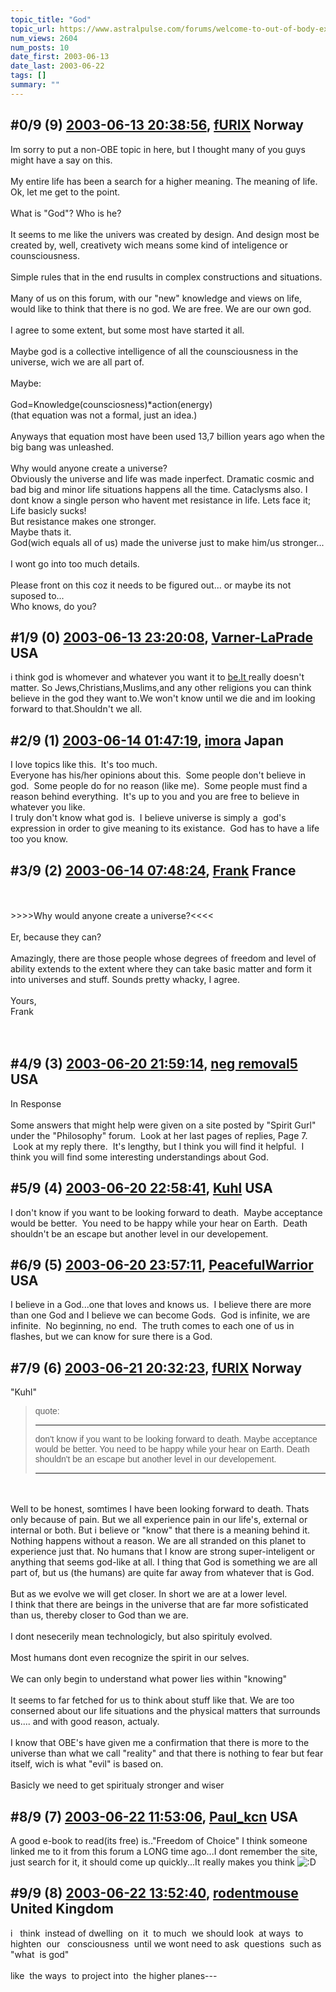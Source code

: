 ```yaml
---
topic_title: "God"
topic_url: https://www.astralpulse.com/forums/welcome-to-out-of-body-experiences!/god
num_views: 2604
num_posts: 10
date_first: 2003-06-13
date_last: 2003-06-22
tags: []
summary: ""
---
```


## \#0/9 (9) [2003-06-13 20:38:56](https://www.astralpulse.com/forums/index.php?msg=120703), [fURIX](https://www.astralpulse.com/forums/profile/?u=1370) Norway ##
<section>
Im sorry to put a non-OBE topic in here, but I thought many of you guys might have a say on this.
<br>
<br>
My entire life has been a search for a higher meaning. The meaning of life. Ok, let me get to the point.
<br>
<br>
What is "God"? Who is he?
<br>
<br>
It seems to me like the univers was created by design. And design most be created by, well, creativety wich means some kind of inteligence or counsciousness.
<br>
<br>
Simple rules that in the end rusults in complex constructions and situations.
<br>
<br>
Many of us on this forum, with our "new" knowledge and views on life, would like to think that there is no god. We are free. We are our own god.
<br>
<br>
I agree to some extent, but some most have started it all.
<br>
<br>
Maybe god is a collective intelligence of all the counsciousness in the universe, wich we are all part of.
<br>
<br>
Maybe:
<br>
<br>
God=Knowledge(counsciosness)*action(energy)
<br>
(that equation was not a formal, just an idea.)
<br>
<br>
Anyways that equation most have been used 13,7 billion years ago when the big bang was unleashed.
<br>
<br>
Why would anyone create a universe?
<br>
Obviously the universe and life was made inperfect. Dramatic cosmic and bad big and minor life situations happens all the time. Cataclysms also. I dont know a single person who havent met resistance in life. Lets face it; Life basicly sucks!
<br>
But resistance makes one stronger.
<br>
Maybe thats it.
<br>
God(wich equals all of us) made the universe just to make him/us stronger...
<br>
<br>
I wont go into too much details.
<br>
<br>
Please front on this coz it needs to be figured out... or maybe its not suposed to...
<br>
Who knows, do you?
<br>
</section>

## \#1/9 (0) [2003-06-13 23:20:08](https://www.astralpulse.com/forums/index.php?msg=34714), [Varner-LaPrade](https://www.astralpulse.com/forums/profile/?u=2523) USA ##
<section>
i think god is whomever and whatever you want it to
<a class="bbc_link" href="https://www.astralpulse.com/forums///be.it" rel="noopener" target="_blank">
 be.It
</a>
really doesn't matter. So Jews,Christians,Muslims,and any other religions you can think believe in the god they want to.We won't know until we die and im looking forward to that.Shouldn't we all.
</section>

## \#2/9 (1) [2003-06-14 01:47:19](https://www.astralpulse.com/forums/index.php?msg=34729), [imora](https://www.astralpulse.com/forums/profile/?u=2367) Japan ##
<section>
I love topics like this.  It's too much.
<br>
Everyone has his/her opinions about this.  Some people don't believe in god.  Some people do for no reason (like me).  Some people must find a reason behind everything.  It's up to you and you are free to believe in whatever you like.
<br>
I truly don't know what god is.  I believe universe is simply a  god's expression in order to give meaning to its existance.  God has to have a life too you know.
</section>

## \#3/9 (2) [2003-06-14 07:48:24](https://www.astralpulse.com/forums/index.php?msg=34749), [Frank](https://www.astralpulse.com/forums/profile/?u=359) France ##
<section>
<br>
<br>
&gt;&gt;&gt;&gt;Why would anyone create a universe?&lt;&lt;&lt;&lt;
<br>
<br>
Er, because they can?
<br>
<br>
Amazingly, there are those people whose degrees of freedom and level of ability extends to the extent where they can take basic matter and form it into universes and stuff. Sounds pretty whacky, I agree.
<br>
<br>
Yours,
<br>
Frank
<br>
<br>
<br>
</section>

## \#4/9 (3) [2003-06-20 21:59:14](https://www.astralpulse.com/forums/index.php?msg=35610), [neg removal5](https://www.astralpulse.com/forums/profile/?u=2327) USA ##
<section>
In Response
<br>
<br>
Some answers that might help were given on a site posted by "Spirit Gurl" under the "Philosophy" forum.  Look at her last pages of replies, Page 7.  Look at my reply there.  It's lengthy, but I think you will find it helpful.  I think you will find some interesting understandings about God.
</section>

## \#5/9 (4) [2003-06-20 22:58:41](https://www.astralpulse.com/forums/index.php?msg=35613), [Kuhl](https://www.astralpulse.com/forums/profile/?u=2459) USA ##
<section>
I don't know if you want to be looking forward to death.  Maybe acceptance would be better.  You need to be happy while your hear on Earth.  Death shouldn't be an escape but another level in our developement.
</section>

## \#6/9 (5) [2003-06-20 23:57:11](https://www.astralpulse.com/forums/index.php?msg=35616), [PeacefulWarrior](https://www.astralpulse.com/forums/profile/?u=230) USA ##
<section>
I believe in a God...one that loves and knows us.  I believe there are more than one God and I believe we can become Gods.  God is infinite, we are infinite.  No beginning, no end.  The truth comes to each one of us in flashes, but we can know for sure there is a God.
</section>

## \#7/9 (6) [2003-06-21 20:32:23](https://www.astralpulse.com/forums/index.php?msg=35793), [fURIX](https://www.astralpulse.com/forums/profile/?u=1370) Norway ##
<section>
"Kuhl"
<blockquote id='"quote"'>
 <font face='"Arial"' id='"quote"' size='"1"'>
  quote:
  <hr height='"1"' id='"quote"' noshade=""/>
  don't know if you want to be looking forward to death. Maybe acceptance would be better. You need to be happy while your hear on Earth. Death shouldn't be an escape but another level in our developement.
  <hr height='"1"' id='"quote"' noshade=""/>
 </font>
</blockquote>
<br>
<br>
Well to be honest, somtimes I have been looking forward to death. Thats only because of pain. But we all experience pain in our life's, external or internal or both. But i believe or "know" that there is a meaning behind it. Nothing happens without a reason. We are all stranded on this planet to experience just that. No humans that I know are strong super-inteligent or anything that seems god-like at all. I thing that God is something we are all part of, but us (the humans) are quite far away from whatever that is God.
<br>
<br>
But as we evolve we will get closer. In short we are at a lower level.
<br>
I think that there are beings in the universe that are far more sofisticated than us, thereby closer to God than we are.
<br>
<br>
I dont nesecerily mean technologicly, but also spirituly evolved.
<br>
<br>
Most humans dont even recognize the spirit in our selves.
<br>
<br>
We can only begin to understand what power lies within "knowing"
<br>
<br>
It seems to far fetched for us to think about stuff like that. We are too conserned about our life situations and the physical matters that surrounds us.... and with good reason, actualy.
<br>
<br>
I know that OBE's have given me a confirmation that there is more to the universe than what we call "reality" and that there is nothing to fear but fear itself, wich is what "evil" is based on.
<br>
<br>
Basicly we need to get spiritualy stronger and wiser
</section>

## \#8/9 (7) [2003-06-22 11:53:06](https://www.astralpulse.com/forums/index.php?msg=35860), [Paul_kcn](https://www.astralpulse.com/forums/profile/?u=2591) USA ##
<section>
A good e-book to read(its free) is.."Freedom of Choice" I think someone linked me to it from this forum a LONG time ago...I dont remember the site, just search for it, it should come up quickly...It really makes you think
<img alt=":D" class="smiley" src="https://www.astralpulse.com/forums/Smileys/fugue/cheesy.png" title="Cheesy"/>
</section>

## \#9/9 (8) [2003-06-22 13:52:40](https://www.astralpulse.com/forums/index.php?msg=35869), [rodentmouse](https://www.astralpulse.com/forums/profile/?u=554) United Kingdom ##
<section>
i   think  instead of dwelling  on  it  to much  we should look  at ways  to highten  our   consciousness  until we wont need to ask  questions  such as "what  is god"
<br>
<br>
like  the ways  to project into  the higher planes---
<br>
<br>
</section>